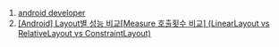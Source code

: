 1. [android developer](https://developer.android.com/topic/performance/rendering/optimizing-view-hierarchies?hl=en)
2. [[Android] Layout별 성능 비교[Measure 호출횟수 비교] (LinearLayout vs RelativeLayout vs ConstraintLayout)](http://blog.unsignedusb.com/2017/05/android-layout-measure-linearlayout-vs.html)
